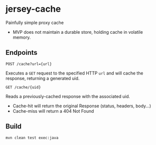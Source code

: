 # jersey-cache

Painfully simple proxy cache

* MVP does not maintain a durable store, holding cache in volatile memory.

## Endpoints

```
POST /cache?url={url}
```

Executes a `GET` request to the specified HTTP `url` and will cache the response, returning a generated uid.

```
GET /cache/{uid}
```

Reads a previously-cached response with the associated uid.  
* Cache-hit will return the original Response (status, headers, body...)
* Cache-miss will return a 404 Not Found

## Build

```
mvn clean test exec:java
```
